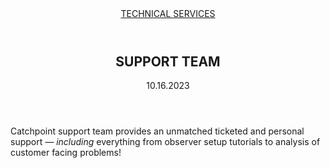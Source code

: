 <header>
  <a class="logo" href="#">TECHNICAL SERVICES</a>
</header>

<article>
  <header>
    <h1>SUPPORT TEAM</h1>
    <time>10.16.2023</time>
  </header>
  <p>Catchpoint support team provides an unmatched ticketed and personal support <em>— including</em> everything from observer setup tutorials to analysis of customer facing problems!</p>
<title>Your observability ally</title>


